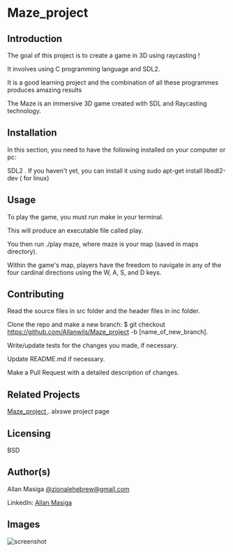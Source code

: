 # Maze_project


## Introduction

The goal of this project is to create a game in 3D using raycasting !

It involves using C programming language and SDL2.

It is a good learning project and the combination of all these programmes produces amazing results

The Maze is an immersive 3D game created with SDL and Raycasting technology.


## Installation

In this section, you need to have the following installed on your computer or pc:

 SDL2 . If you haven't yet, you can install it using sudo apt-get install libsdl2-dev ( for linux)

## Usage

To play the game, you must run make in your terminal.

This will produce an executable file called play.

You then run ./play maze, where maze is your map (saved in maps directory).

Within the game's map, players have the freedom to navigate in any of the four cardinal directions using the W, A, S, and D keys.

## Contributing

Read the source files in src folder and the header files in inc folder.

Clone the repo and make a new branch: $ git checkout https://github.com/Allanwils/Maze_project -b [name_of_new_branch].

Write/update tests for the changes you made, if necessary.

Update README.md if necessary.

Make  a Pull Request with a detailed description of changes.

## Related Projects

[Maze_project ](https://intranet.alxswe.com/concepts/133). alxswe project page


## Licensing

BSD

## Author(s)
Allan Masiga  [@zionalehebrew@gmail.com](mailto:zionalehebrew@gmail.com)

LinkedIn: [Allan Masiga](https://www.linkedin.com/in/allan-masiga/)

## Images
![screenshot](https://i.imgur.com/RFLBCgh.png)


